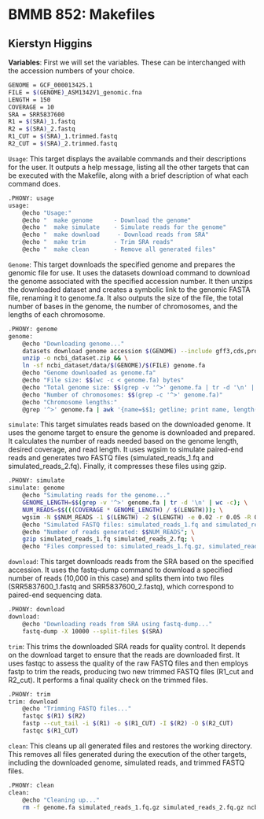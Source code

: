 # BMMB 852: Makefiles
## Kierstyn Higgins

**Variables**: First we will set the variables. These can be interchanged with the accession numbers of your choice.
```bash
GENOME = GCF_000013425.1
FILE = $(GENOME)_ASM1342V1_genomic.fna
LENGTH = 150
COVERAGE = 10
SRA = SRR5837600
R1 = $(SRA)_1.fastq
R2 = $(SRA)_2.fastq
R1_CUT = $(SRA)_1.trimmed.fastq
R2_CUT = $(SRA)_2.trimmed.fastq
```
`Usage`: This target displays the available commands and their descriptions for the user. It outputs a help message, listing all the other targets that can be executed with the Makefile, along with a brief description of what each command does.
```bash
.PHONY: usage
usage:
	@echo "Usage:"
	@echo "  make genome      - Download the genome"
	@echo "  make simulate    - Simulate reads for the genome"
	@echo "  make download     - Download reads from SRA"
	@echo "  make trim        - Trim SRA reads"
	@echo "  make clean       - Remove all generated files"
```
`Genome`: This target downloads the specified genome and prepares the genomic file for use. It uses the datasets download command to download the genome associated with the specified accession number. It then unzips the downloaded dataset and creates a symbolic link to the genomic FASTA file, renaming it to genome.fa. It also outputs the size of the file, the total number of bases in the genome, the number of chromosomes, and the lengths of each chromosome.
```bash
.PHONY: genome
genome:
	@echo "Downloading genome..."
	datasets download genome accession $(GENOME) --include gff3,cds,protein,rna,genome && \
	unzip -o ncbi_dataset.zip && \
	ln -sf ncbi_dataset/data/$(GENOME)/$(FILE) genome.fa
	@echo "Genome downloaded as genome.fa"
	@echo "File size: $$(wc -c < genome.fa) bytes"
	@echo "Total genome size: $$(grep -v '^>' genome.fa | tr -d '\n' | wc -c) bases"
	@echo "Number of chromosomes: $$(grep -c '^>' genome.fa)"
	@echo "Chromosome lengths:"
	@grep '^>' genome.fa | awk '{name=$$1; getline; print name, length($$0)}' | sed 's/>//g'
```
`simulate`: This target simulates reads based on the downloaded genome. It uses the genome target to ensure the genome is downloaded and prepared. It calculates the number of reads needed based on the genome length, desired coverage, and read length. It uses wgsim to simulate paired-end reads and generates two FASTQ files (simulated_reads_1.fq and simulated_reads_2.fq). Finally, it compresses these files using gzip.
```bash
.PHONY: simulate
simulate: genome
	@echo "Simulating reads for the genome..."
	GENOME_LENGTH=$$(grep -v '^>' genome.fa | tr -d '\n' | wc -c); \
	NUM_READS=$$(((COVERAGE * GENOME_LENGTH) / $(LENGTH))); \
	wgsim -N $$NUM_READS -1 $(LENGTH) -2 $(LENGTH) -e 0.02 -r 0.05 -R 0.15 -X 0.3 genome.fa simulated_reads_1.fq simulated_reads_2.fq; \
	@echo "Simulated FASTQ files: simulated_reads_1.fq and simulated_reads_2.fq"; \
	@echo "Number of reads generated: $$NUM_READS"; \
	gzip simulated_reads_1.fq simulated_reads_2.fq; \
	@echo "Files compressed to: simulated_reads_1.fq.gz, simulated_reads_2.fq.gz"
```
`download`: This target downloads reads from the SRA based on the specified accession. It uses the fastq-dump command to download a specified number of reads (10,000 in this case) and splits them into two files (SRR5837600_1.fastq and SRR5837600_2.fastq), which correspond to paired-end sequencing data.
```bash
.PHONY: download
download:
	@echo "Downloading reads from SRA using fastq-dump..."
	fastq-dump -X 10000 --split-files $(SRA)
```
`trim`: This trims the downloaded SRA reads for quality control. It depends on the download target to ensure that the reads are downloaded first. It uses fastqc to assess the quality of the raw FASTQ files and then employs fastp to trim the reads, producing two new trimmed FASTQ files (R1_cut and R2_cut). It performs a final quality check on the trimmed files.
```bash
.PHONY: trim
trim: download
	@echo "Trimming FASTQ files..."
	fastqc $(R1) $(R2)
	fastp --cut_tail -i $(R1) -o $(R1_CUT) -I $(R2) -O $(R2_CUT)
	fastqc $(R1_CUT)
```
`clean`: This cleans up all generated files and restores the working directory. This removes all files generated during the execution of the other targets, including the downloaded genome, simulated reads, and trimmed FASTQ files.
```bash
.PHONY: clean
clean:
	@echo "Cleaning up..."
	rm -f genome.fa simulated_reads_1.fq.gz simulated_reads_2.fq.gz ncbi_dataset.zip $(R1) $(R2) $(R1_CUT) $(R2_CUT)
```
